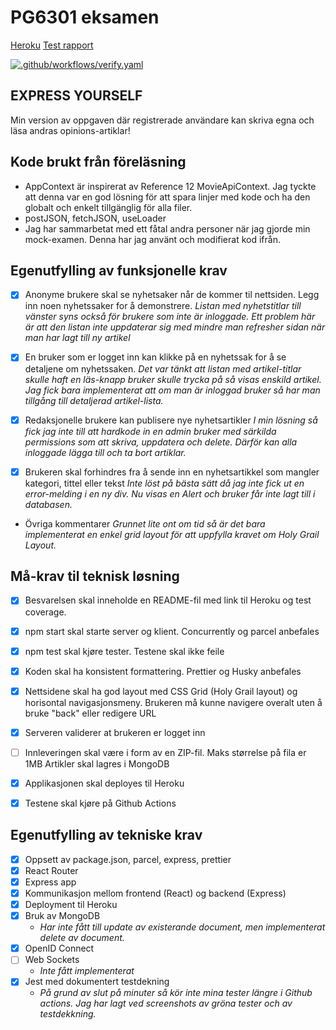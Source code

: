 # PG6301 eksamen <Express Yourself>

[Heroku](https://pgr6301-exam-gilajoanna.herokuapp.com)
[Test rapport]()
 
[![.github/workflows/verify.yaml](https://github.com/kristiania-pg6301-2022/pgr6301-exam-Gilajoanna/actions/workflows/verify.yaml/badge.svg)](https://github.com/kristiania-pg6301-2022/pgr6301-exam-Gilajoanna/actions/workflows/verify.yaml)

## EXPRESS YOURSELF
Min version av oppgaven där registrerade användare kan skriva egna och läsa andras opinions-artiklar!


## Kode brukt från föreläsning
* AppContext är inspirerat av Reference 12 MovieApiContext. Jag tyckte att denna var en god lösning för att spara linjer med kode och ha den globalt och enkelt tillgänglig för alla filer. 
* postJSON, fetchJSON, useLoader
* Jag har sammarbetat med ett fåtal andra personer när jag gjorde min mock-examen. Denna har jag använt och modifierat kod ifrån.


## Egenutfylling av funksjonelle krav

* [x] Anonyme brukere skal se nyhetsaker når de kommer til nettsiden. Legg inn noen nyhetssaker for å demonstrere.
  *Listan med nyhetstitlar till vänster syns också för brukere som inte är inloggade.* 
  *Ett problem här är att den listan inte uppdaterar sig med mindre man refresher sidan när man har lagt till ny artikel* 

* [x] En bruker som er logget inn kan klikke på en nyhetssak for å se detaljene om nyhetssaken.
  *Det var tänkt att listan med artikel-titlar skulle haft en läs-knapp bruker skulle trycka på så visas enskild artikel. Jag fick bara implementerat att om man är inloggad bruker så har man tillgång till detaljerad artikel-lista.*

* [x] Redaksjonelle brukere kan publisere nye nyhetsartikler
  *I min lösning så fick jag inte till att hardkode in en admin bruker med särkilda permissions som att skriva, uppdatera och delete. Därför kan alla inloggade lägga till och ta bort artiklar.*

* [x] Brukeren skal forhindres fra å sende inn en nyhetsartikkel som mangler kategori, tittel eller tekst
  *Inte löst på bästa sätt då jag inte fick ut en error-melding i en ny div. Nu visas en Alert och bruker får inte lagt till i databasen.*

* Övriga kommentarer
  *Grunnet lite ont om tid så är det bara implementerat en enkel grid layout för att uppfylla kravet om Holy Grail Layout.*

## Må-krav til teknisk løsning
* [x] Besvarelsen skal inneholde en README-fil med link til Heroku og test coverage. 
* [x] npm start skal starte server og klient. Concurrently og parcel anbefales
* [x] npm test skal kjøre tester. Testene skal ikke feile
* [x] Koden skal ha konsistent formattering. Prettier og Husky anbefales
* [x] Nettsidene skal ha god layout med CSS Grid (Holy Grail layout) og horisontal navigasjonsmeny. Brukeren må kunne navigere overalt uten å bruke "back" eller redigere URL
* [x] Serveren validerer at brukeren er logget inn
* [ ] Innleveringen skal være i form av en ZIP-fil. Maks størrelse på fila er 1MB Artikler skal lagres i MongoDB
* [x] Applikasjonen skal deployes til Heroku
* [x] Testene skal kjøre på Github Actions


## Egenutfylling av tekniske krav

* [x] Oppsett av package.json, parcel, express, prettier
* [x] React Router
* [x] Express app
* [x] Kommunikasjon mellom frontend (React) og backend (Express)
* [x] Deployment til Heroku
* [x] Bruk av MongoDB
  * *Har inte fått till update av existerande document, men implementerat delete av document.*
* [x] OpenID Connect
* [ ] Web Sockets
  * *Inte fått implementerat*
* [x] Jest med dokumentert testdekning
  * *På grund av slut på minuter så kör inte mina tester längre i Github actions. Jag har lagt ved screenshots av gröna tester och av testdekkning.*
 
